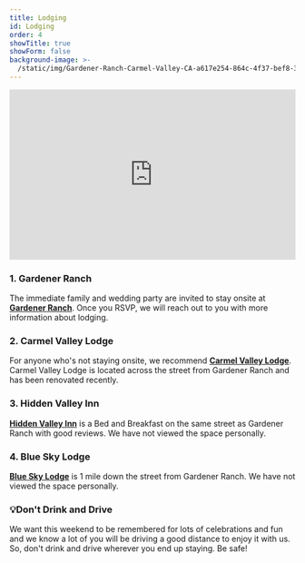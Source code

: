 ```yaml
---
title: Lodging
id: Lodging
order: 4
showTitle: true
showForm: false
background-image: >-
  /static/img/Gardener-Ranch-Carmel-Valley-CA-a617e254-864c-4f37-bef8-3db5a2f7838c-97450e389c42885476f1fbe9bc5bca5a.jpg
---
```

<div style="width: 100%; overflow: hidden; height: 300px;">
  <iframe 
     src="https://www.google.com/maps/d/embed?mid=14q8eMzZWvkXJdxF6iSPgz1wd3Rtvcvw4&hl=en&Z=15"
     width="100%"
     height="600"
     frameborder="0"
     style="border:0; margin-top: -150px;">
  </iframe>
</div>

### 1. Gardener Ranch

The immediate family and wedding party are invited to stay onsite at **[Gardener Ranch](https://www.gardenerranch.com/weddings-accommodations.htm)**.  Once you RSVP, we will reach out to you with more information about lodging.

### 2. Carmel Valley Lodge

For anyone who's not staying onsite, we recommend **[Carmel Valley Lodge](https://www.valleylodge.com/?utm_source=google&utm_medium=GMB)**.  Carmel Valley Lodge is located across the street from Gardener Ranch and has been renovated recently.

### 3. Hidden Valley Inn

**[Hidden Valley Inn](https://visithiddenvalleyinn.com/)** is a Bed and Breakfast on the same street as Gardener Ranch with good reviews.  We have not viewed the space personally.

### 4. Blue Sky Lodge

**[Blue Sky Lodge](https://blueskylodge.com/)** is 1 mile down the street from Gardener Ranch.  We have not viewed the space personally.

### 💡Don't Drink and Drive

We want this weekend to be remembered for lots of celebrations and fun and we know a lot of you will be driving a good distance to enjoy it with us.  So, don't drink and drive wherever you end up staying.  Be safe!
